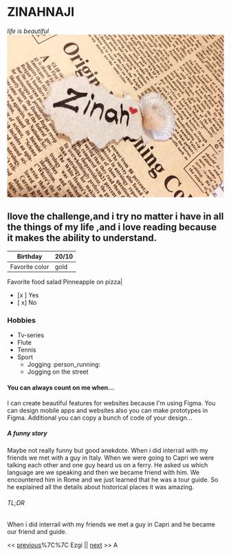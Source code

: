# ZINAHNAJI
 *life is beautiful*
![MY photo](./zinah5.jpg)
## Ilove the challenge,and i try no matter i have in all the things of my life ,and i love reading because it makes the ability to understand.

Birthday    | 20/10
------------| -------------
Favorite color|  gold
Favorite food  salad
Pinneapple on pizza|<ul><li>[x ] Yes</li><li>[ x]  No</li></ul>

### Hobbies 

 - Tv-series
 - Flute
 - Tennis
 - Sport
    - Jogging  :person_running:
    - Jogging on the street 
>

#### You can always count on me when... 

I can create beautiful features for websites because I'm using Figma. You can design mobile apps and websites also you can make prototypes in Figma. Additional you can copy a bunch of code of your design...

##### A funny story 
Maybe not really funny but good anekdote.
When i did interrail with my friends we met with a guy in Italy. When we were going to Capri we were talking each other and one guy heard us on a ferry. He asked us which language are we speaking and then we became friend with him. We encountered him in Rome and we just learned that he was a tour guide. So he explained all the details about historical places it was amazing. 

###### TL;DR 

When i did interrail with my friends we met a guy in Capri and he became our friend and guide.

<< [previous](https://github.com/DriesDD/markdown-challenge/blob/master/README.md)%7C%7C Ezgi || [next](https://github.com/fawadrafique/markdown-challenge/blob/master/README.md) >>
A 

